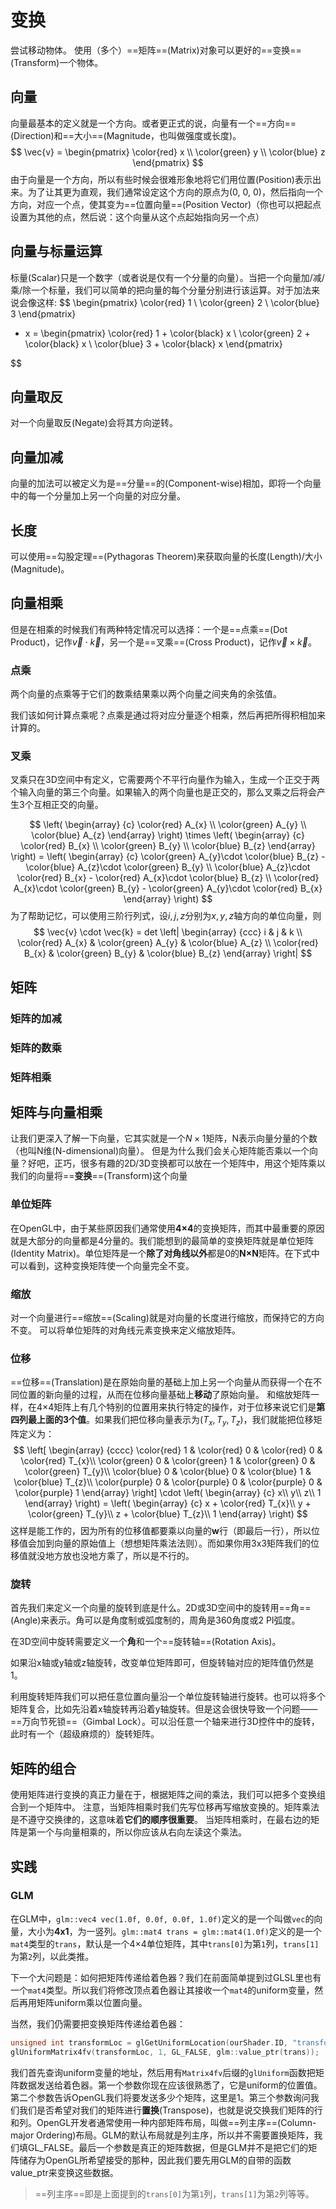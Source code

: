 # 变换
尝试移动物体。
使用（多个）==矩阵==(Matrix)对象可以更好的==变换==(Transform)一个物体。

## 向量
向量最基本的定义就是一个方向。或者更正式的说，向量有一个==方向==(Direction)和==大小==(Magnitude，也叫做强度或长度)。
$$
\vec{v} = \begin{pmatrix}
			\color{red} x \\
			\color{green} y \\
			\color{blue} z
		  \end{pmatrix}
$$
由于向量是一个方向，所以有些时候会很难形象地将它们用位置(Position)表示出来。为了让其更为直观，我们通常设定这个方向的原点为(0, 0, 0)，然后指向一个方向，对应一个点，使其变为==位置向量==(Position Vector)（你也可以把起点设置为其他的点，然后说：这个向量从这个点起始指向另一个点）

## 向量与标量运算
标量(Scalar)只是一个数字（或者说是仅有一个分量的向量）。当把一个向量加/减/乘/除一个标量，我们可以简单的把向量的每个分量分别进行该运算。对于加法来说会像这样:
$$
\begin{pmatrix}
	\color{red} 1 \\
	\color{green} 2 \\
	\color{blue} 3
\end{pmatrix}
+ x
=   \begin{pmatrix}
			\color{red} 1 + \color{black} x \\
			\color{green} 2 + \color{black} x \\
			\color{blue} 3 + \color{black} x
		  \end{pmatrix}

$$

## 向量取反
对一个向量取反(Negate)会将其方向逆转。

## 向量加减
向量的加法可以被定义为是==分量==的(Component-wise)相加，即将一个向量中的每一个分量加上另一个向量的对应分量。

## 长度
可以使用==勾股定理==(Pythagoras Theorem)来获取向量的长度(Length)/大小(Magnitude)。

## 向量相乘
但是在相乘的时候我们有两种特定情况可以选择：一个是==点乘==(Dot Product)，记作$\vec{v} \cdot \vec{k}$，另一个是==叉乘==(Cross Product)，记作$\vec{v} \times \vec{k}$。

### 点乘
两个向量的点乘等于它们的数乘结果乘以两个向量之间夹角的余弦值。

我们该如何计算点乘呢？点乘是通过将对应分量逐个相乘，然后再把所得积相加来计算的。

### 叉乘
叉乘只在3D空间中有定义，它需要两个不平行向量作为输入，生成一个正交于两个输入向量的第三个向量。如果输入的两个向量也是正交的，那么叉乘之后将会产生3个互相正交的向量。

$$
\left( \begin{array} {c}
	\color{red} A_{x} \\
	\color{green} A_{y} \\
	\color{blue} A_{z}
\end{array} \right)
\times
\left( \begin{array} {c}
	\color{red} B_{x} \\
	\color{green} B_{y} \\
	\color{blue} B_{z}
\end{array} \right) = 
\left( \begin{array} {c}
	\color{green} A_{y}\cdot \color{blue} B_{z} - \color{blue} A_{z}\cdot \color{green} B_{y} \\
	\color{blue} A_{z}\cdot \color{red} B_{x} - \color{red} A_{x}\cdot \color{blue} B_{z} \\
	\color{red} A_{x}\cdot \color{green} B_{y} - \color{green} A_{y}\cdot \color{red} B_{x}
\end{array} \right)
$$
为了帮助记忆，可以使用三阶行列式，设$i,j,z$分别为$x, y, z$轴方向的单位向量，则
$$
\vec{v} \cdot \vec{k} =
det \left| \begin{array} {ccc}
	i & j & k \\
	\color{red} A_{x} & \color{green} A_{y} & \color{blue} A_{z} \\
	\color{red} B_{x} & \color{green} B_{y} & \color{blue} B_{z}
\end{array} \right|
$$

## 矩阵

### 矩阵的加减

### 矩阵的数乘

### 矩阵相乘

## 矩阵与向量相乘
让我们更深入了解一下向量，它其实就是一个$N×1$矩阵，N表示向量分量的个数（也叫N维(N-dimensional)向量）。
但是为什么我们会关心矩阵能否乘以一个向量？好吧，正巧，很多有趣的2D/3D变换都可以放在一个矩阵中，用这个矩阵乘以我们的向量将==**变换**==(Transform)这个向量

### 单位矩阵
在OpenGL中，由于某些原因我们通常使用**4×4**的变换矩阵，而其中最重要的原因就是大部分的向量都是4分量的。我们能想到的最简单的变换矩阵就是单位矩阵(Identity Matrix)。单位矩阵是一个**除了对角线以外**都是0的**N×N**矩阵。在下式中可以看到，这种变换矩阵使一个向量完全不变。

### 缩放
对一个向量进行==缩放==(Scaling)就是对向量的长度进行缩放，而保持它的方向不变。
可以将单位矩阵的对角线元素变换来定义缩放矩阵。

### 位移
==位移==(Translation)是在原始向量的基础上加上另一个向量从而获得一个在不同位置的新向量的过程，从而在位移向量基础上**移动**了原始向量。
和缩放矩阵一样，在4×4矩阵上有几个特别的位置用来执行特定的操作，对于位移来说它们是**第四列最上面的3个值**。如果我们把位移向量表示为$(T_{x},T_{y},T_{z})$，我们就能把位移矩阵定义为：
$$
\left[ \begin{array} {cccc}
	\color{red} 1 & \color{red} 0 & \color{red} 0 & \color{red} T_{x}\\
	\color{green} 0 & \color{green} 1 & \color{green} 0 & \color{green} T_{y}\\
	\color{blue} 0 & \color{blue} 0 & \color{blue} 1 & \color{blue} T_{z}\\
	\color{purple} 0 & \color{purple} 0 & \color{purple} 0 & \color{purple} 1
\end{array} \right] \cdot
\left( \begin{array} {c}
	x\\
	y\\
	z\\
	1
\end{array} \right) =
\left( \begin{array} {c}
	x + \color{red} T_{x}\\
	y + \color{green} T_{y}\\
	z + \color{blue} T_{z}\\
	1
\end{array} \right)
$$
这样是能工作的，因为所有的位移值都要乘以向量的**w**行（即最后一行），所以位移值会加到向量的原始值上（想想矩阵乘法法则）。而如果你用3x3矩阵我们的位移值就没地方放也没地方乘了，所以是不行的。

### 旋转
首先我们来定义一个向量的旋转到底是什么。2D或3D空间中的旋转用==角==(Angle)来表示。角可以是角度制或弧度制的，周角是360角度或2 PI弧度。

在3D空间中旋转需要定义一个**角**和一个==旋转轴==(Rotation Axis)。

如果沿x轴或y轴或z轴旋转，改变单位矩阵即可，但旋转轴对应的矩阵值仍然是1。

利用旋转矩阵我们可以把任意位置向量沿一个单位旋转轴进行旋转。也可以将多个矩阵复合，比如先沿着x轴旋转再沿着y轴旋转。但是这会很快导致一个问题——==万向节死锁==（Gimbal Lock）。可以沿任意一个轴来进行3D控件中的旋转，此时有一个（超级麻烦的）旋转矩阵。

## 矩阵的组合
使用矩阵进行变换的真正力量在于，根据矩阵之间的乘法，我们可以把多个变换组合到一个矩阵中。
注意，当矩阵相乘时我们先写位移再写缩放变换的。矩阵乘法是不遵守交换律的，这意味着**它们的顺序很重要**。
当矩阵相乘时，在最右边的矩阵是第一个与向量相乘的，所以你应该从右向左读这个乘法。

## 实践
### GLM
在GLM中，`glm::vec4 vec(1.0f, 0.0f, 0.0f, 1.0f)`定义的是一个叫做`vec`的向量，大小为**4x1**，为一竖列。`glm::mat4 trans = glm::mat4(1.0f)`定义的是一个`mat4`类型的`trans`，默认是一个4×4单位矩阵，其中`trans[0]`为第`1`列，`trans[1]`为第`2`列，以此类推。

下一个大问题是：如何把矩阵传递给着色器？我们在前面简单提到过GLSL里也有一个`mat4`类型。所以我们将修改顶点着色器让其接收一个`mat4`的uniform变量，然后再用矩阵uniform乘以位置向量。

当然，我们仍需要把变换矩阵传递给着色器：
```c++
unsigned int transformLoc = glGetUniformLocation(ourShader.ID, "transform");
glUniformMatrix4fv(transformLoc, 1, GL_FALSE, glm::value_ptr(trans));
```
我们首先查询uniform变量的地址，然后用有`Matrix4fv`后缀的`glUniform`函数把矩阵数据发送给着色器。第一个参数你现在应该很熟悉了，它是uniform的位置值。第二个参数告诉OpenGL我们将要发送多少个矩阵，这里是1。第三个参数询问我们我们是否希望对我们的矩阵进行**置换**(Transpose)，也就是说交换我们矩阵的行和列。OpenGL开发者通常使用一种内部矩阵布局，叫做==列主序==(Column-major Ordering)布局。GLM的默认布局就是列主序，所以并不需要置换矩阵，我们填GL_FALSE。最后一个参数是真正的矩阵数据，但是GLM并不是把它们的矩阵储存为OpenGL所希望接受的那种，因此我们要先用GLM的自带的函数value_ptr来变换这些数据。
> ==列主序==即是上面提到的`trans[0]`为第`1`列，`trans[1]`为第`2`列等等。
